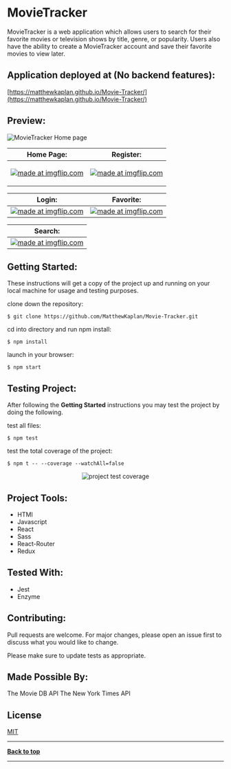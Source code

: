 # MovieTracker

MovieTracker is a web application which allows users to search for their favorite movies or television shows by title, genre, or popularity. Users also have the ability to create a MovieTracker account and save their favorite movies to view later.

## Application deployed at (No backend features): 

[https://matthewkaplan.github.io/Movie-Tracker/](https://matthewkaplan.github.io/Movie-Tracker/)

## Preview: 

<img src="src/assets/media/MovieTracker-HomePage.jpg" alt="MovieTracker Home page">

| Home Page:  | Register: |
| ------------- | ------------- |
| <p align="center"><a href="https://imgflip.com/gif/31lf53"><img src="https://i.imgflip.com/31lf53.gif" title="made at imgflip.com"/></a></p>  | <p align="center"><a href="https://imgflip.com/gif/31nlou"><img src="https://i.imgflip.com/31nlou.gif" title="made at imgflip.com"/></a></p>  |

| Login:  | Favorite: |
| ------------- | ------------- |
| <a href="https://imgflip.com/gif/31nmfd"><img src="https://i.imgflip.com/31nmfd.gif" title="made at imgflip.com"/></a>  | <a href="https://imgflip.com/gif/31nn4u"><img src="https://i.imgflip.com/31nn4u.gif" title="made at imgflip.com"/></a>  |

| Search:  |
| ------------- |
| <a href="https://imgflip.com/gif/31nnt4"><img src="https://i.imgflip.com/31nnt4.gif" title="made at imgflip.com"/></a>  |

## Getting Started:

These instructions will get a copy of the project up and running on your local machine for usage and testing purposes.

clone down the repository:
```
$ git clone https://github.com/MatthewKaplan/Movie-Tracker.git
```

cd into directory and run npm install:
```
$ npm install
```

launch in your browser:
```
$ npm start
```

## Testing Project:

After following the <b>Getting Started</b> instructions you may test the project by doing the following.

test all files:

```
$ npm test
```

test the total coverage of the project:

```
$ npm t -- --coverage --watchAll=false
```

<p align="center">
  <img src="https://i.imgur.com/AaqKyle.png" alt="project test coverage">
</p>

## Project Tools:
- HTMl
- Javascript
- React
- Sass
- React-Router
- Redux

## Tested With:
- Jest
- Enzyme

## Contributing:

Pull requests are welcome. For major changes, please open an issue first to discuss what you would like to change.

Please make sure to update tests as appropriate.

## Made Possible By: 

The Movie DB API
The New York Times API

## License

[MIT](https://choosealicense.com/licenses/mit/)

---

**[Back to top](https://github.com/MatthewKaplan/Movie-Tracker#movietracker)**

---
